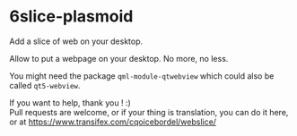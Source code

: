 # 6slice-plasmoid
Add a slice of web on your desktop.

Allow to put a webpage on your desktop. No more, no less.

You might need the package `qml-module-qtwebview` which could also be called `qt5-webview`.


If you want to help, thank you ! :)  
Pull requests are welcome, or if your thing is translation, you can do it here, or at https://www.transifex.com/cqoicebordel/webslice/  

